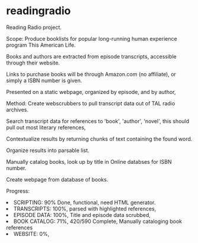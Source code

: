 # readingradio

Reading Radio project.

Scope:
Produce booklists for popular long-running human experience program This American Life. 

Books and authors are extracted from episode transcripts, accessible through their website.

Links to purchase books will be through Amazon.com (no affiliate), or simply a ISBN number is given.

Presented on a static webpage, organized by episode, and by author, 

Method:
Create webscrubbers to pull transcript data out of TAL radio archives.

Search transcript data for references to 'book', 'author', 'novel',
this should pull out most literary references,

Contextualize results by returning chunks of text containing the found word.

Organize results into parsable list.

Manually catalog books, look up by title in Online databses for ISBN number.

Create webpage from database of books.

Progress:
<li>SCRIPTING: 90% Done, functional, need HTML generator.</li>
<li>TRANSCRIPTS: 100%, parsed with highlighted references,</li>
<li>EPISODE DATA: 100%, Title and episode data scrubbed, </li>
<li>BOOK CATALOG: 71%, 420/590 Complete, Manually cataloging book references</li>
<li>WEBSITE: 0%, </li> 
